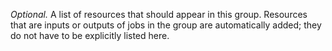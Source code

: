 *Optional.* A list of resources that should appear in this group. Resources that are inputs or outputs of jobs in the group are automatically added; they do not have to be explicitly listed here.